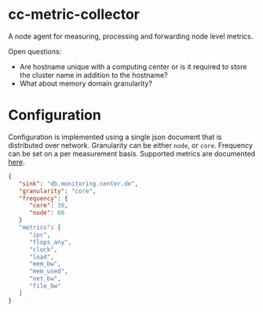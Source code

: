 # cc-metric-collector
A node agent for measuring, processing and forwarding node level metrics.

Open questions:

* Are hostname unique with a computing center or is it required to store the cluster name in addition to the hostname?
* What about memory domain granularity?

# Configuration

Configuration is implemented using a single json document that is distributed over network.
Granularity can be either `node`, or `core`. Frequency can be set on a per measurement basis.
Supported metrics are documented [here](https://github.com/ClusterCockpit/cc-specifications/blob/master/metrics/lineprotocol.md).

``` json
{
   "sink": "db.monitoring.center.de",
   "granularity": "core",
   "frequency": {
      "core": 30,
      "node": 60
   }
   "metrics": [
      "ipc",
      "flops_any",
      "clock",
      "load",
      "mem_bw",
      "mem_used",
      "net_bw",
      "file_bw"
   ]
}
```
